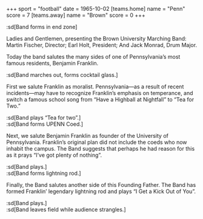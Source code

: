 +++
sport = "football"
date = 1965-10-02
[teams.home]
name = "Penn"
score = 7
[teams.away]
name = "Brown"
score = 0
+++

:sd[Band forms in end zone]

Ladies and Gentlemen, presenting the Brown University Marching Band: Martin Fischer, Director; Earl Holt, President; And Jack Monrad, Drum Major.

Today the band salutes the many sides of one of Pennsylvania’s most famous residents, Benjamin Franklin.

:sd[Band marches out, forms cocktail glass.]

First we salute Franklin as moralist. Pennsylvania—as a result of recent incidents—may have to recognize Franklin’s emphasis on temperance, and switch a famous school song from “Have a Highball at Nightfall” to “Tea for Two.”

:sd[Band plays “Tea for two”.]\
:sd[Band forms UPENN Coed.]

Next, we salute Benjamin Franklin as founder of the University of Pennsylvania. Franklin’s original plan did not include the coeds who now inhabit the campus. The Band suggests that perhaps he had reason for this as it prays “I’ve got plenty of nothing”.

:sd[Band plays.]\
:sd[Band forms lightning rod.]

Finally, the Band salutes another side of this Founding Father. The Band has formed Franklin’ legendary lightning rod and plays “I Get a Kick Out of You”.

:sd[Band plays.]\
:sd[Band leaves field while audience strangles.]
